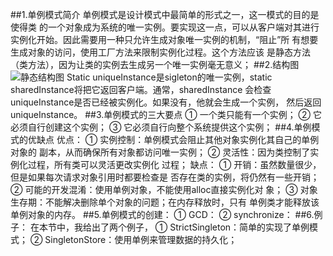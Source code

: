 ##1.单例模式简介
        单例模式是设计模式中最简单的形式之一，这一模式的目的是使得类
    的一个对象成为系统的唯一实例。要实现这一点，可以从客户端对其进行    
    实例化开始。因此需要用一种只允许生成对象唯一实例的机制，“阻止”所
    有想要生成对象的访问，使用工厂方法来限制实例化过程。这个方法应该
    是静态方法（类方法），因为让类的实例去生成另一个唯一实例毫无意义；
##2.结构图
![静态结构图](singleton.png)
        Static uniqueInstance是sigleton的唯一实例，static 
    sharedInstance将把它返回客户端。通常，sharedInstance 会检查
    uniqueInstance是否已经被实例化。如果没有，他就会生成一个实例，
    然后返回uniqueInstance。
##3.单例模式的三大要点
        ① 一个类只能有一个实例；
        ② 它必须自行创建这个实例；
        ③ 它必须自行向整个系统提供这个实例；
##4.单例模式的优缺点
        优点：
        ① 实例控制：单例模式会阻止其他对象实例化其自己的单例对象的
    副本，从而确保所有对象都访问唯一实例；
        ② 灵活性：因为类控制了实例化过程，所有类可以灵活更改实例化
    过程；
        缺点：
        ① 开销：虽然数量很少，但是如果每次请求对象引用时都要检查是
    否存在类的实例，将仍然有一些开销；
        ② 可能的开发混淆：使用单例对象，不能使用alloc直接实例化对
    象；
        ③ 对象生存期：不能解决删除单个对象的问题；在内存释放时，只有
    单例类才能释放该单例对象的内存。
##5.单例模式的创建：
        ① GCD：
        ② synchronize：
##6.例子：
        在本节中，我给出了两个例子，
        ① StrictSingleton：简单的实现了单例模式；
        ② SingletonStore：使用单例来管理数据的持久化；
